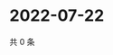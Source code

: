 # 2022-07-22

共 0 条

<!-- BEGIN WEIBO -->
<!-- 最后更新时间 Fri Jul 22 2022 23:17:05 GMT+0800 (China Standard Time) -->

<!-- END WEIBO -->
